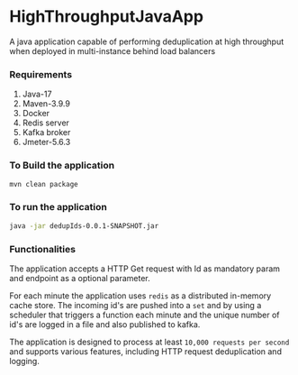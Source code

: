 # HighThroughputJavaApp
A java application capable of performing deduplication at high throughput when deployed in multi-instance behind load balancers 

### Requirements

1. Java-17
2. Maven-3.9.9
3. Docker
4. Redis server
5. Kafka broker
6. Jmeter-5.6.3

### To Build the application
```bash
mvn clean package
```

### To run the application
```bash
java -jar dedupIds-0.0.1-SNAPSHOT.jar
```

### Functionalities
The application accepts a HTTP Get request with Id as mandatory param and endpoint as a optional parameter. 

For each minute the application uses `redis` as a distributed in-memory cache store. The incoming id's are pushed into a `set` and by using a scheduler that triggers a function each minute and the unique number of id's are logged in a file and also published to kafka.

The application is designed to process at least `10,000 requests per second` and supports various features, including HTTP request deduplication and logging.
